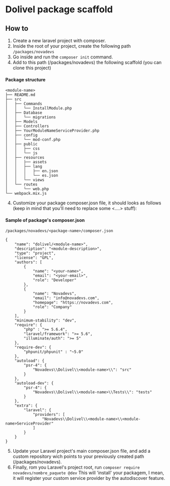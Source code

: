 Dolivel package scaffold
====

## How to
1. Create a new laravel project with composer.
2. Inside the root of your project, create the following path ```/packages/novadevs```
3. Go inside and run the ```composer init``` command.
3. Add to this path (/packages/novadevs) the following scaffold (you can clone this project)

#### Package structure
    <module-name>
    ├── README.md
    ├── src
    │   ├── Commands
    │   │   └── InstallModule.php
    │   ├── Database
    │   │   └── migrations
    │   ├── Models
    │   ├── Controllers
    │   ├── YourModuleNameServiceProvider.php
    │   ├── config
    │   │   └── mod-conf.php
    │   ├── public
    │   │   ├── css
    │   │   └── js
    │   ├── resources
    │   │   ├── assets
    │   │   ├── lang
    │   │   │   ├── en.json
    │   │   │   └── es.json
    │   │   └── views
    │   └── routes
    │       └── web.php
    └── webpack.mix.js
4. Customize your package composer.josn file, it should looks as follows (keep in mind that you'll need to replace some <....> stuff):
 

#### Sample of package's composer.json
```/packages/novadevs/<package-name>/composer.json```
```
{
    "name": "dolivel/<module-name>",
    "description": "<module-description>",
    "type": "project",
    "license": "GPL",
    "authors": [
        {
            "name": "<your-name>",
            "email": "<your-email>",
            "role": "Developer"
        },
        {
            "name": "Novadevs",
            "email": "info@novadevs.com",
            "homepage": "https://novadevs.com",
            "role": "Company"
        }
    ],
    "minimum-stability": "dev",
    "require": {
        "php" : ">= 5.6.4",
        "laravel/framework": ">= 5.6",
        "illuminate/auth": ">= 5"
    },
    "require-dev": {
        "phpunit/phpunit" : "~5.0"
    },
    "autoload": {
        "psr-4": {
            "Novadevs\\Dolivel\\<module-name>\\": "src"
        }
    },
    "autoload-dev": {
        "psr-4": {
            "Novadevs\\Dolivel\\<module-name>\\Tests\\": "tests"
        }
    },
    "extra": {
        "laravel": {
            "providers": [
                "Novadevs\\Dolivel\\<module-name>\\<module-name>ServiceProvider"
            ]
        }
    }
}
```
       
5. Update your Laravel project's main composer.json file, and add a custom repository wich points to your previously created path (/packages/novadevs).
6. Finally, rom you Laravel's project root, run
    ```composer require novadevs/nombre_paquete @dev```
    This will 'install' your packagem, I mean, it will register your custom service provider by the autodiscover feature.